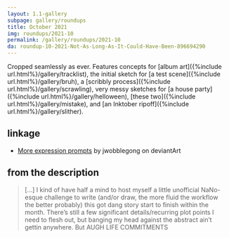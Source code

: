 ```yaml
---
layout: 1.1-gallery
subpage: gallery/roundups
title: October 2021
img: roundups/2021-10
permalink: /gallery/roundups/2021-10
da: roundup-10-2021-Not-As-Long-As-It-Could-Have-Been-896694290
---
```

Cropped seamlessly as ever. Features concepts for [album art]({%include url.html%}/gallery/tracklist), the initial sketch for [a test scene]({%include url.html%}/gallery/bruh), a [scribbly process]({%include url.html%}/gallery/scrawling), very messy sketches for [a house party]({%include url.html%}/gallery/helloween), [these two]({%include url.html%}/gallery/mistake), and [an Inktober ripoff]({%include url.html%}/gallery/slither).

## linkage
- <a href="https://www.deviantart.com/jwobblegong/art/Somewhat-Specific-Character-Expression-Meme-812194990" class="ext">More expression prompts</a> by jwobblegong on deviantArt


## from the description
> [...] I kind of have half a mind to host myself a little unofficial NaNo-esque challenge to write (and/or draw, the more fluid the workflow the better probably) this got dang story start to finish within the month. There’s still a few significant details/recurring plot points I need to flesh out, but banging my head against the abstract ain’t gettin anywhere. But <em style="font-style:normal;text-transform:uppercase;">augh life commitments</em>
